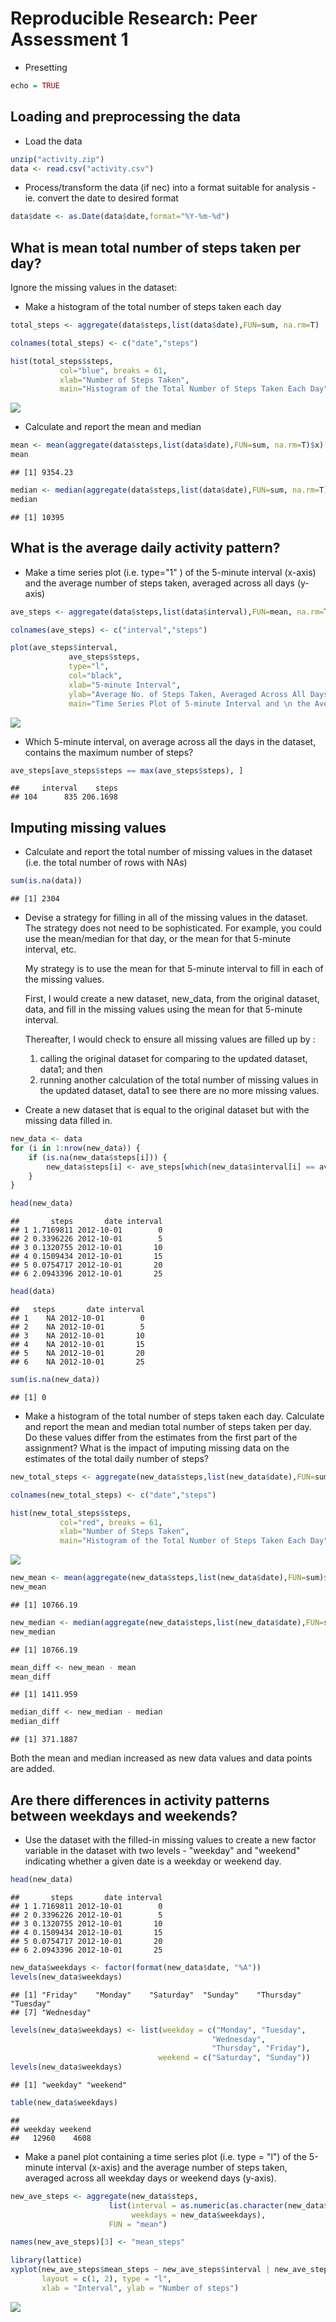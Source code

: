 # Reproducible Research: Peer Assessment 1


- Presetting


```r
echo = TRUE  
```

## Loading and preprocessing the data

-  Load the data 


```r
unzip("activity.zip")
data <- read.csv("activity.csv")
```

- Process/transform the data (if nec) into a format suitable for analysis - ie. convert the date to desired format


```r
data$date <- as.Date(data$date,format="%Y-%m-%d")
```

## What is mean total number of steps taken per day?

Ignore the missing values in the dataset:

-  Make a histogram of the total number of steps taken each day


```r
total_steps <- aggregate(data$steps,list(data$date),FUN=sum, na.rm=T)

colnames(total_steps) <- c("date","steps")

hist(total_steps$steps,
           col="blue", breaks = 61,
           xlab="Number of Steps Taken",
           main="Histogram of the Total Number of Steps Taken Each Day")
```

![](./PA1_template_files/figure-html/unnamed-chunk-4-1.png) 

-  Calculate and report the mean and median 


```r
mean <- mean(aggregate(data$steps,list(data$date),FUN=sum, na.rm=T)$x)
mean
```

```
## [1] 9354.23
```

```r
median <- median(aggregate(data$steps,list(data$date),FUN=sum, na.rm=T)$x)
median
```

```
## [1] 10395
```

## What is the average daily activity pattern?

-  Make a time series plot (i.e. type="1" ) of the 5-minute interval (x-axis) and the average number of steps taken, averaged across all days (y-axis)


```r
ave_steps <- aggregate(data$steps,list(data$interval),FUN=mean, na.rm=T)

colnames(ave_steps) <- c("interval","steps")

plot(ave_steps$interval,
             ave_steps$steps,
             type="l",
             col="black",
             xlab="5-minute Interval",
             ylab="Average No. of Steps Taken, Averaged Across All Days",
             main="Time Series Plot of 5-minute Interval and \n the Average No. of Steps Taken, Averaged Across All Days")
```

![](./PA1_template_files/figure-html/unnamed-chunk-6-1.png) 

-  Which 5-minute interval, on average across all the days in the dataset, contains the maximum number of steps?


```r
ave_steps[ave_steps$steps == max(ave_steps$steps), ]
```

```
##     interval    steps
## 104      835 206.1698
```

## Imputing missing values

-  Calculate and report the total number of missing values in the dataset (i.e. the total number of rows with NAs)


```r
sum(is.na(data))
```

```
## [1] 2304
```

-  Devise a strategy for filling in all of the missing values in the dataset.  The strategy does not need to be sophisticated. For example, you could use the mean/median for that day, or the mean for that 5-minute interval, etc.

    My strategy is to use the mean for that 5-minute interval to fill in each of the         missing values.

    First, I would create a new dataset, new_data, from the original dataset, data, 
    and fill in the missing values using the mean for that 5-minute interval.

    Thereafter, I would check to ensure all missing values are filled up by :
    1. calling the original dataset for comparing to the updated dataset, data1; and           then
    2. running another calculation of the total number of missing values in the updated dataset, data1 to see there are no more missing values.
    
-  Create a new dataset that is equal to the original dataset but with the missing data filled in.


```r
new_data <- data 
for (i in 1:nrow(new_data)) {
    if (is.na(new_data$steps[i])) {
        new_data$steps[i] <- ave_steps[which(new_data$interval[i] == ave_steps$interval), ]$steps
    }
}

head(new_data)
```

```
##       steps       date interval
## 1 1.7169811 2012-10-01        0
## 2 0.3396226 2012-10-01        5
## 3 0.1320755 2012-10-01       10
## 4 0.1509434 2012-10-01       15
## 5 0.0754717 2012-10-01       20
## 6 2.0943396 2012-10-01       25
```


```r
head(data)
```

```
##   steps       date interval
## 1    NA 2012-10-01        0
## 2    NA 2012-10-01        5
## 3    NA 2012-10-01       10
## 4    NA 2012-10-01       15
## 5    NA 2012-10-01       20
## 6    NA 2012-10-01       25
```

```r
sum(is.na(new_data))
```

```
## [1] 0
```

-  Make a histogram of the total number of steps taken each day. Calculate and report the mean and median total number of steps taken per day. Do these values differ from the estimates from the first part of the assignment? What is the impact of imputing missing data on the estimates of the total daily number of steps?


```r
new_total_steps <- aggregate(new_data$steps,list(new_data$date),FUN=sum)

colnames(new_total_steps) <- c("date","steps")

hist(new_total_steps$steps,
           col="red", breaks = 61,
           xlab="Number of Steps Taken",
           main="Histogram of the Total Number of Steps Taken Each Day")
```

![](./PA1_template_files/figure-html/unnamed-chunk-11-1.png) 


```r
new_mean <- mean(aggregate(new_data$steps,list(new_data$date),FUN=sum)$x)
new_mean
```

```
## [1] 10766.19
```

```r
new_median <- median(aggregate(new_data$steps,list(new_data$date),FUN=sum)$x)
new_median
```

```
## [1] 10766.19
```


```r
mean_diff <- new_mean - mean
mean_diff
```

```
## [1] 1411.959
```

```r
median_diff <- new_median - median
median_diff
```

```
## [1] 371.1887
```

Both the mean and median increased as new data values and data points are added.  

## Are there differences in activity patterns between weekdays and weekends?

-  Use the dataset with the filled-in missing values to create a new factor variable in the dataset with two levels - "weekday" and "weekend" indicating whether a given date is a weekday or weekend day.


```r
head(new_data)
```

```
##       steps       date interval
## 1 1.7169811 2012-10-01        0
## 2 0.3396226 2012-10-01        5
## 3 0.1320755 2012-10-01       10
## 4 0.1509434 2012-10-01       15
## 5 0.0754717 2012-10-01       20
## 6 2.0943396 2012-10-01       25
```


```r
new_data$weekdays <- factor(format(new_data$date, "%A"))
levels(new_data$weekdays)
```

```
## [1] "Friday"    "Monday"    "Saturday"  "Sunday"    "Thursday"  "Tuesday"  
## [7] "Wednesday"
```


```r
levels(new_data$weekdays) <- list(weekday = c("Monday", "Tuesday",
                                             "Wednesday", 
                                             "Thursday", "Friday"),
                                 weekend = c("Saturday", "Sunday"))
levels(new_data$weekdays)
```

```
## [1] "weekday" "weekend"
```


```r
table(new_data$weekdays)
```

```
## 
## weekday weekend 
##   12960    4608
```

-  Make a panel plot containing a time series plot (i.e. type = "l") of the 5-minute interval (x-axis) and the average number of steps taken, averaged across all weekday days or weekend days (y-axis).


```r
new_ave_steps <- aggregate(new_data$steps, 
                      list(interval = as.numeric(as.character(new_data$interval)), 
                           weekdays = new_data$weekdays),
                      FUN = "mean")

names(new_ave_steps)[3] <- "mean_steps"

library(lattice)
xyplot(new_ave_steps$mean_steps ~ new_ave_steps$interval | new_ave_steps$weekdays, 
       layout = c(1, 2), type = "l", 
       xlab = "Interval", ylab = "Number of steps")
```

![](./PA1_template_files/figure-html/unnamed-chunk-18-1.png) 


